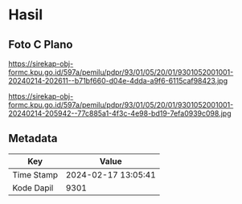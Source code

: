 # Hasil

## Foto C Plano

https://sirekap-obj-formc.kpu.go.id/597a/pemilu/pdpr/93/01/05/20/01/9301052001001-20240214-202611--b71bf660-d04e-4dda-a9f6-6115caf98423.jpg

https://sirekap-obj-formc.kpu.go.id/597a/pemilu/pdpr/93/01/05/20/01/9301052001001-20240214-205942--77c885a1-4f3c-4e98-bd19-7efa0939c098.jpg


## Metadata

| Key        | Value               |
| ---------- | ------------------- |
| Time Stamp | 2024-02-17 13:05:41 |
| Kode Dapil | 9301                |




